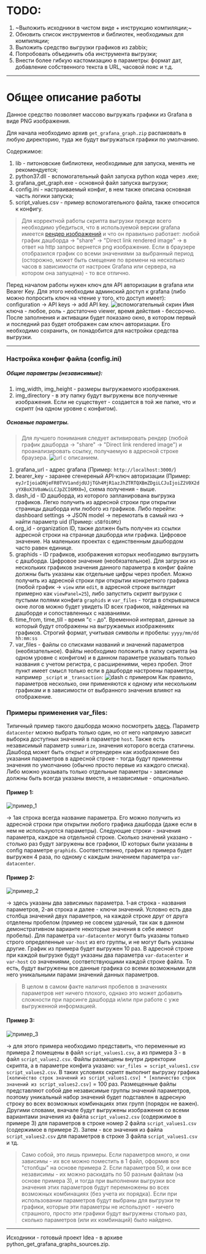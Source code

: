 # TODO:
1. ~Выложить исходники в чистом виде + инструкцию компиляции;~
2. Обновить список инструментов и библиотек, необходимых для компиляции;
3. Выложить средство выгрузки графиков из zabbix;
4. Попробовать объединить оба инструмента выгрузки;
5. Внести более гибкую кастомизацию в параметры: формат дат, добавление собственного текста в URL, часовой пояс и т.д.


---
# Общее описание работы
Данное средство позволяет массово выгружать графики из Grafana в виде PNG изображения.

Для начала необходимо архив `get_grafana_graph.zip` распаковать в любую директорию, туда же будут выгружаться графики по умолчанию.

Содержимое:
1. lib - питоновские библиотеки, необходимые для запуска, менять не рекомендуется;
2. python37.dll - вспомогательный файл запуска python кода через .exe;
3. grafana_get_graph.exe - основной файл запуска выгрузки;
4. config.ini - настраиваемый конфиг, в нем также описана основная часть логики запуска;
5. script_values.csv - пример вспомогательного файла, также относится к конфигу.
> Для корректной работы скрипта выгрузки прежде всего необходимо убедиться, что в используемой версии grafana имеется [рендер изображений](https://grafana.com/grafana/plugins/grafana-image-renderer/) и что он правильно работает: любой график дашборда → "share" → "Direct link rendered image" → в ответ на http запрос вернется png изображение. Если в браузере отобразился график со всеми значениями за выбранный период (осторожно, может быть смещение по времени на несколько часов в зависимости от настроек Grafana или сервера, на котором она запущена) - то все отлично.

Перед началом работы нужен ключ для API авторизации в grafana или Bearer Key. Для этого необходим админский доступ к grafana (либо можно попросить ключ на чтение у того, кто доступ имеет): configuration → API keys → add API key. ![вспомогательный скрин](https://github.com/D4nD4nce/QA_LoadTesting_Info/blob/main/grafana_graph_downloader/examples/description_1.PNG)
Имя ключа - любое, роль - достаточно viewer, время действия - бессрочно. После заполнения и активации будет показано окно, в котором первый и последний раз будет отображен сам ключ авторизации. Его необходимо сохранить, он понадобится для настройки средства выгрузки.

---
### Настройка конфиг файла (config.ini)
##### Общие параметры (независимые):
1. img_width, img_height - размеры выгружаемого изображения.
1. img_directory - в эту папку будут выгружены все полученные изображения. Если не существует - создается в той же папке, что и скрипт (на одном уровне с конфигом).

##### Основные параметры.
> Для лучшего понимания следует активировать рендер (любой график дашборда → "share" → "Direct link rendered image") и проанализировать ссылку, получаемую в адресной строке браузера. ![url с описанием](https://github.com/D4nD4nce/QA_LoadTesting_Info/blob/main/grafana_graph_downloader/examples/description_2.png).

1. grafana_url - адрес grafana (Пример: `http://localhost:3000/`)
1. bearer_key - заранее сгенереный API-ключ авторизации (Пример: `eyJrIjoiaDNjeFR0TVV1andjdUJjTGh4MjR1azJhZTRTQXBmZDgiLCJuIjoiZ2V0X2dyYXBoX3V0aWwiLCJpZCI6MX0=`), схема получения - выше.
1. dash_id - ID дашборда, из которого запланирована выгрузка графиков. Легко получить из адресной строки при открытии страницы дашборда или любого из графиков. Либо перейти: dashboard settings → JSON model → перемотать в самый низ → найти параметр uid (Пример: `u5BfOi0Mz`)
1. org_id - organization ID, также должен быть получен из ссылки адресной строки на странице дашборда или графика. Цифровое значение. На маленьких проектах с единственным дашбордом часто равен единице.
1. graphids - ID графиков, изображения которых необходимо выгрузить с дашборда. Цифровое значение (необязательное). Для загрузки из нескольких графиков значения данного параметра в конфиг файле должны быть указаны как отдельные цифры через пробел. Можно получить из адресной строки при открытии конкретного графика (любой график → `view` или `edit`, в адресной строке выглядит примерно как `viewPanel=25`), либо запустить скрипт выгрузки с пустыми полями конфига `graphids` и `var_files` - тогда в открывшемся окне логов можно будет увидеть ID всех графиков, найденных на дашборде и сопоставленных с названиями.
1. time_from, time_till - время "с - до". Временной интервал, данные за который будут отображены на выгружаемых изображениях графиков. Строгий формат, учитывая символы и пробелы: `yyyy/mm/dd hh:mm:ss`
1. var_files - файлы со списками названий и значений параметров (необязательное). Файлы необходимо положить в папку скрипта (на одном уровне с конфигом) и в данном параметре указывать только названия с учетом регистра, с расширениями, через пробел. Этот пункт имеет смысл только если в дашборде настроены параметры, например `_script` и `_transaction`: ![dash с примером](https://github.com/D4nD4nce/QA_LoadTesting_Info/blob/main/grafana_graph_downloader/examples/description_3.PNG)
Как правило, параметров несколько, они применяются к одному или нескольким графикам и в зависимости от выбранного значения влияют на отображение.

### Примеры применения var_files:
Типичный пример такого дашборда можно посмотреть [здесь](https://play.grafana.org/d/000000002/influxdb-templated?orgId=1&var-datacenter=Africa&var-host=server%2F7&var-summarize=1m). Параметр `datacenter` можно выбрать только один, но от него напрямую зависит выборка доступных значений в параметре `host`. Также есть независимый параметр `summarize`, значения которого всегда статичны. Дашборд может быть открыт и отрендерен как изображение без указания параметров в адресной строке - тогда будут применены значения по умолчанию (обычно просто первые из каждого списка). Либо можно указывать только отдельные параметры - зависимые должны быть всегда указаны вместе, а независимые - опционально.

#### Пример 1:
![пример_1](https://github.com/D4nD4nce/QA_LoadTesting_Info/blob/main/grafana_graph_downloader/examples/example_1.PNG)

-> 1ая строка всегда название параметра. Его можно получить из адресной строки при открытии любого графика дашборда (даже если в нем не используются параметры). Следующие строки - значения параметра, каждое на отдельной строке. Сколько значений указано - столько раз будут загружены все графики, ID которых были указаны в config параметре `graphids`. Соответственно, график из примера будет выгружен 4 раза, по одному с каждым значением параметра `var-datacenter`.

#### Пример 2:
![пример_2](https://github.com/D4nD4nce/QA_LoadTesting_Info/blob/main/grafana_graph_downloader/examples/example_2.PNG)

-> здесь указаны два зависимых параметра. 1-ая строка - названия параметров, 2-ая строка и далее - ключи значений. Условно есть два столбца значений двух параметров, на каждой строке друг от друга отделены пробелом (пример не совсем удачный, так как в данном демонстративном варианте некоторые значения в себе имеют пробелы). Для параметра `var-datacenter` могут быть указаны только строго определенные `var-host` из его группы, и не могут быть указаны другие. График из примера будет выгружен 10 раз. В адресной строке при каждой выгрузке будут указаны два параметра `var-datacenter` и `var-host` со значениями, соответствующими каждой строке файла. То есть, будут выгружены все данные графика со всеми возможными для него уникальными парами значений данных параметров.
> В целом в самом факте наличия пробелов в значениях параметров нет ничего плохого, однако это может добавить сложности при парсинге дашборда и/или при работе с уже выгруженной информацией.

#### Пример 3:
![пример_3](https://github.com/D4nD4nce/QA_LoadTesting_Info/blob/main/grafana_graph_downloader/examples/example_3.PNG)

-> для этого примера необходимо представить, что переменные из примера 2 помещены в файл `script_values1.csv`, а из примера 3 - в файл `script_values2.csv`. Файлы размещены внутри директории скрипта, а в параметре конфига указано: `var_files = script_values1.csv script_values2.csv`. В таких условиях скрипт выполнит выгрузку графика `[количество строк значений из script_values1.csv] * [количество строк значений из script_values2.csv]` = 100 раз. Размещенные файлы представляют собой две независимые группы значений параметров, поэтому уникальный набор значений будет подставлен в адресную строку во всех возможных комбинациях этих групп (порядок не важен). Другими словами, вначале будут выгружены изображения со всеми вариантами значения из файла `script_values2.csv` (содержимое в примере 3) для параметров в строке номер 2 файла `script_values1.csv` (содержимое в примере 2). Затем - все значения из файла `script_values2.csv` для параметров в строке 3 файла `script_values1.csv` и тд.
> Само собой, это лишь примеры. Если параметров много, и они зависимы - их все можно поместить в 1 файл, оформив все "столбцы" на основе примера 2. Если параметров 50, и они все независимы - их можно раскидать по 50 разным файлам (на основе примера 3), и тогда при выполнении выгрузки все значения этих параметров будут перемножены во всех возможных комбинациях (без учета их порядка).
> Если при использовании параметров будут выбраны для выгрузки те графики, которые эти параметры не используют - ничего страшного, просто эти графики будут выгружены столько раз, сколько параметров (или их комбинаций) было найдено.

---
Исходники - готовый проект Idea - в архиве python_get_grafana_graphs_sources.zip.
